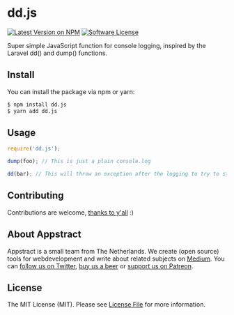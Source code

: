 # dd.js

[![Latest Version on NPM](https://img.shields.io/npm/v/dd.js.svg?style=flat-square)](https://npmjs.com/package/dd.js)
[![Software License](https://img.shields.io/badge/license-MIT-brightgreen.svg?style=flat-square)](LICENSE.md)

Super simple JavaScript function for console logging, inspired by the Laravel dd() and dump() functions.

## Install

You can install the package via npm or yarn:

```bash
$ npm install dd.js
$ yarn add dd.js
```

## Usage

```js
require('dd.js');

dump(foo); // This is just a plain console.log

dd(bar); // This will throw an exception after the logging to try to stop further execution
```

## Contributing

Contributions are welcome, [thanks to y'all](https://github.com/appstract/dd.js/graphs/contributors) :)

## About Appstract

Appstract is a small team from The Netherlands. We create (open source) tools for webdevelopment and write about related subjects on [Medium](https://medium.com/appstract). You can [follow us on Twitter](https://twitter.com/teamappstract), [buy us a beer](https://www.paypal.me/teamappstract/10) or [support us on Patreon](https://www.patreon.com/appstract).

## License

The MIT License (MIT). Please see [License File](LICENSE.md) for more information.
